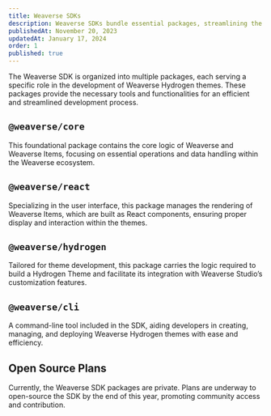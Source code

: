 ```yaml
---
title: Weaverse SDKs
description: Weaverse SDKs bundle essential packages, streamlining the development and management of Weaverse Hydrogen themes.
publishedAt: November 20, 2023
updatedAt: January 17, 2024
order: 1
published: true
---
```


The Weaverse SDK is organized into multiple packages, each serving a specific role in the development of Weaverse
Hydrogen themes. These packages provide the necessary tools and functionalities for an efficient and streamlined
development process.

## `@weaverse/core`

This foundational package contains the core logic of Weaverse and Weaverse Items, focusing on essential operations and
data handling within the Weaverse ecosystem.

## `@weaverse/react`

Specializing in the user interface, this package manages the rendering of Weaverse Items, which are built as React
components, ensuring proper display and interaction within the themes.

## `@weaverse/hydrogen`

Tailored for theme development, this package carries the logic required to build a Hydrogen Theme and facilitate its
integration with Weaverse Studio’s customization features.

## `@weaverse/cli`

A command-line tool included in the SDK, aiding developers in creating, managing, and deploying Weaverse Hydrogen themes
with ease and efficiency.

## Open Source Plans

Currently, the Weaverse SDK packages are private. Plans are underway to open-source the SDK by the end of this year,
promoting community access and contribution.
